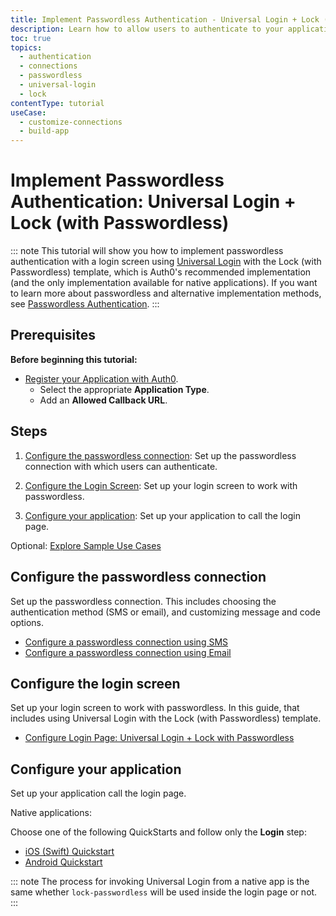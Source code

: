 ```yaml
---
title: Implement Passwordless Authentication - Universal Login + Lock (with Passwordless)
description: Learn how to allow users to authenticate to your application using passwordless authentication. This guide will show you how to use the Classic Universal Login experience with the Lock (with Passwordless) template,which is the Auth0-recommended implementation.
toc: true
topics:
  - authentication
  - connections
  - passwordless
  - universal-login
  - lock
contentType: tutorial
useCase:
  - customize-connections
  - build-app
---
```

# Implement Passwordless Authentication: Universal Login + Lock (with Passwordless)

::: note
This tutorial will show you how to implement passwordless authentication with a login screen using [Universal Login](/universal-login) with the Lock (with Passwordless) template, which is Auth0's recommended implementation (and the only implementation available for native applications). If you want to learn more about passwordless and alternative implementation methods, see [Passwordless Authentication](/connections/passwordless).
:::

## Prerequisites

**Before beginning this tutorial:**

* [Register your Application with Auth0](/dashboard/guides/applications/register-app-regular-web). 
  * Select the appropriate **Application Type**.
  * Add an **Allowed Callback URL**.

## Steps

1. [Configure the passwordless connection](#configure-the-passwordless-connection): Set up the passwordless connection with which users can authenticate.

2. [Configure the Login Screen](#configure-the-login-screen): Set up your login screen to work with passwordless.

3. [Configure your application](#configure-your-application): Set up your application to call the login page. 

Optional: [Explore Sample Use Cases](/connections/passwordless/concepts/sample-use-cases-rules)


## Configure the passwordless connection

Set up the passwordless connection. This includes choosing the authentication method (SMS or email), and customizing message and code options.

* [Configure a passwordless connection using SMS](/dashboard/guides/connections/configure-passwordless-sms)
* [Configure a passwordless connection using Email](/dashboard/guides/connections/configure-passwordless-email)

## Configure the login screen

Set up your login screen to work with passwordless. In this guide, that includes using Universal Login with the Lock (with Passwordless) template.

* [Configure Login Page: Universal Login + Lock with Passwordless](/dashboard/guides/universal-login/configure-universal-login-lock-passwordless)

## Configure your application

Set up your application call the login page. 

Native applications:

Choose one of the following QuickStarts and follow only the **Login** step:

* [iOS (Swift) Quickstart](/quickstart/native/ios-swift/00-login)
* [Android Quickstart](/quickstart/native/android/00-login)

::: note
The process for invoking Universal Login from a native app is the same whether `lock-passwordless` will be used inside the login page or not.
:::


